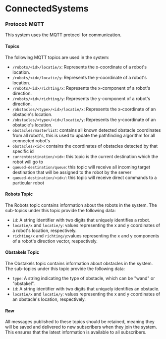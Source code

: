 # ConnectedSystems

### Protocol: MQTT

This system uses the MQTT protocol for communication.

#### Topics

The following MQTT topics are used in the system:

- `/robots/<id>/locatie/x`: Represents the x-coordinate of a robot's location.
- `/robots/<id>/locatie/y`: Represents the y-coordinate of a robot's location.
- `/robots/<id>/richting/x`: Represents the x-component of a robot's direction.
- `/robots/<id>/richting/y`: Represents the y-component of a robot's direction.
- `/obstacles/<type>/<id>/locatie/x`: Represents the x-coordinate of an obstacle's location.
- `/obstacles/<type>/<id>/locatie/y`: Represents the y-coordinate of an obstacle's location.
- `obstacles/masterlist`: contains all known detected obstacle coordinates from all robot's, this is used to update the pathfinding algorithm for all connected robot's
- `obstacles/<id>`: contains the coordinates of obstacles detected by that specific id
- `currentdestination/<id>`: this topic is the current destination which the robot will go to 
- `queued-destination/queue`: this topic will receive all incoming target destination that will be assigned to the robot by the server
- `queued-destination/<id>/`: this topic will receive direct commands to a particular robot
#### Robots Topic

The Robots topic contains information about the robots in the system. The sub-topics under this topic provide the following data:

- `id`: A string identifier with two digits that uniquely identifies a robot.
- `locatie/x` and `locatie/y`: values representing the x and y coordinates of a robot's location, respectively.
- `richting/x` and `richting/y`:values representing the x and y components of a robot's direction vector, respectively.




#### Obstakels Topic

The Obstakels topic contains information about obstacles in the system. The sub-topics under this topic provide the following data:

- `type`: A string indicating the type of obstacle, which can be "wand" or "obstakel".
- `id`: A string identifier with two digits that uniquely identifies an obstacle.
- `locatie/x` and `locatie/y`: values representing the x and y coordinates of an obstacle's location, respectively.

#### Raw

All messages published to these topics should be retained, meaning they will be saved and delivered to new subscribers when they join the system. This ensures that the latest information is available to all subscribers.
